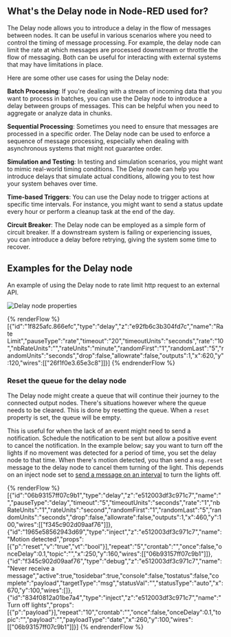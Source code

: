 ## What's the Delay node in Node-RED used for?

The Delay node allows you to introduce a delay in the flow of messages between nodes. It can be useful in various scenarios where you need to control the timing of message processing. For example, the delay node can limit the rate at which messages are processed downstream or throttle the flow of messaging. Both can be useful for interacting with external systems that may have limitations in place. 

Here are some other use cases for using the Delay node:

**Batch Processing**: If you're dealing with a stream of incoming data that you want to process in batches, you can use the Delay node to introduce a delay between groups of messages. This can be helpful when you need to aggregate or analyze data in chunks.

**Sequential Processing**: Sometimes you need to ensure that messages are processed in a specific order. The Delay node can be used to enforce a sequence of message processing, especially when dealing with asynchronous systems that might not guarantee order.

**Simulation and Testing**: In testing and simulation scenarios, you might want to mimic real-world timing conditions. The Delay node can help you introduce delays that simulate actual conditions, allowing you to test how your system behaves over time.

**Time-based Triggers**: You can use the Delay node to trigger actions at specific time intervals. For instance, you might want to send a status update every hour or perform a cleanup task at the end of the day.

**Circuit Breaker**: The Delay node can be employed as a simple form of circuit breaker. If a downstream system is failing or experiencing issues, you can introduce a delay before retrying, giving the system some time to recover.


## Examples for the Delay node

An example of using the Delay node to rate limit http request to an external API.

![Delay node properties](./images/delay-node-2.png)

{% renderFlow %}
[{"id":"1f825afc.866efc","type":"delay","z":"e92fb6c3b304fd7c","name":"Rate Limit","pauseType":"rate","timeout":"20","timeoutUnits":"seconds","rate":"10","nbRateUnits":"","rateUnits":"minute","randomFirst":"1","randomLast":"5","randomUnits":"seconds","drop":false,"allowrate":false,"outputs":1,"x":620,"y":120,"wires":[["26f1f0e3.65e3c8"]]}]
{% endrenderFlow %}

### Reset the queue for the delay node

The Delay node might create a queue that will continue their journey to the connected output nodes.
There's situations however where the queue needs to be cleared. This is done by resetting the queue.
When a `reset` property is set, the queue will be empty.

This is useful for when the lack of an event might need to send a notification. Schedule the notification
to be sent but allow a positive event to cancel the notification. In the example below; say you want to turn off the lights if no movement was detected for a period of time, you set the delay node to that time. When there's motion detected, you than send a `msg.reset` message to the delay node to cancel them turning of the light. This depends on an inject node set to [send a message on an interval](/node-red/learning-resources/core-nodes/inject/#run-a-flow-daily-at-midnight) to turn the lights off.

{% renderFlow %}
[{"id":"06b93157ff07c9b1","type":"delay","z":"e512003df3c971c7","name":"","pauseType":"delay","timeout":"5","timeoutUnits":"seconds","rate":"1","nbRateUnits":"1","rateUnits":"second","randomFirst":"1","randomLast":"5","randomUnits":"seconds","drop":false,"allowrate":false,"outputs":1,"x":460,"y":100,"wires":[["f345c902d09aaf76"]]},{"id":"1965e58562943d69","type":"inject","z":"e512003df3c971c7","name":"Motion detected","props":[{"p":"reset","v":"true","vt":"bool"}],"repeat":"5","crontab":"","once":false,"onceDelay":0.1,"topic":"","x":250,"y":160,"wires":[["06b93157ff07c9b1"]]},{"id":"f345c902d09aaf76","type":"debug","z":"e512003df3c971c7","name":"Never receive a message","active":true,"tosidebar":true,"console":false,"tostatus":false,"complete":"payload","targetType":"msg","statusVal":"","statusType":"auto","x":670,"y":100,"wires":[]},{"id":"834f0812a01be7a4","type":"inject","z":"e512003df3c971c7","name":"Turn off lights","props":[{"p":"payload"}],"repeat":"10","crontab":"","once":false,"onceDelay":0.1,"topic":"","payload":"","payloadType":"date","x":260,"y":100,"wires":[["06b93157ff07c9b1"]]}]
{% endrenderFlow %}
